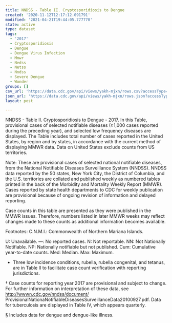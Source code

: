 ```yaml
---
title: NNDSS - Table II. Cryptosporidiosis to Dengue
created: '2020-11-12T12:17:12.091791'
modified: '2021-04-21T19:44:05.777770'
state: active
type: dataset
tags:
  - '2017'
  - Cryptosporidiosis
  - Dengue
  - Dengue Virus Infection
  - Mmwr
  - Nedss
  - Netss
  - Nndss
  - Severe Dengue
  - Wonder
groups: []
csv_url: 'https://data.cdc.gov/api/views/yakh-mjxn/rows.csv?accessType=DOWNLOAD'
json_url: 'https://data.cdc.gov/api/views/yakh-mjxn/rows.json?accessType=DOWNLOAD'
layout: post

---
```

NNDSS - Table II. Cryptosporidiosis to Dengue - 2017.  In this Table, provisional cases of selected notifiable diseases (≥1,000 cases reported during the preceding year), and selected low frequency diseases are displayed. The Table includes total number of cases reported in the United States, by region and by states, in accordance with the current method of displaying MMWR data.  Data on United States exclude counts from US territories.

Note:
These are provisional cases of selected national notifiable diseases, from the National Notifiable Diseases Surveillance System (NNDSS). NNDSS data reported by the 50 states, New York City, the District of Columbia, and the U.S. territories are collated and published weekly as numbered tables printed in the back of the Morbidity and Mortality Weekly Report (MMWR). Cases reported by state health departments to CDC for weekly publication are provisional because of ongoing revision of information and delayed reporting. 

Case counts in this table are presented as they were published in the MMWR issues. Therefore, numbers listed in later MMWR weeks may reflect changes made to these counts as additional information becomes available. 

Footnotes:
 C.N.M.I.: Commonwealth of Northern Mariana Islands. 

U: Unavailable. —: No reported cases. N: Not reportable. NN: Not Nationally Notifiable. NP: Nationally notifiable but not published. Cum: Cumulative year-to-date counts. Med: Median. Max: Maximum. 

* Three low incidence conditions, rubella, rubella congenital, and tetanus, are in Table II to facilitate case count verification with reporting jurisdictions. 

† Case counts for reporting year 2017 are provisional and subject to change. For further information on interpretation of these data, see http://wwwn.cdc.gov/nndss/document/ ProvisionalNationaNotifiableDiseasesSurveillanceData20100927.pdf. Data for tuberculosis are displayed in Table IV, which appears quarterly.

§ Includes data for dengue and dengue-like illness.
